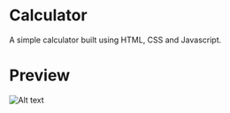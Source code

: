 # Calculator

A simple calculator built using HTML, CSS and Javascript.

# Preview
![Alt text](cal.jpg?raw=true "Title")
